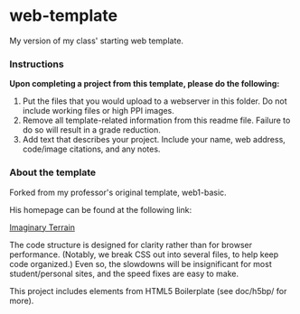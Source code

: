# web-template

My version of my class' starting web template.

### Instructions

**Upon completing a project from this template, please do the following:**

1. Put the files that you would upload to a webserver in this folder. Do not include working files or high PPI images.
2. Remove all template-related information from this readme file. Failure to do so will result in a grade reduction.
3. Add text that describes your project. Include your name, web address, code/image citations, and any notes. 


### About the template

Forked from my professor's original template, web1-basic.

His homepage can be found at the following link:

[Imaginary Terrain](http://imaginaryterrain.com)

The code structure is designed for clarity rather than for browser performance. (Notably, we break CSS out into several files, to help keep code organized.) Even so, the slowdowns will be insignificant for most student/personal sites, and the speed fixes are easy to make.

This project includes elements from HTML5 Boilerplate (see doc/h5bp/ for more).

